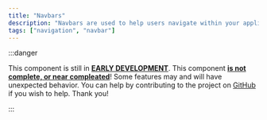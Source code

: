 ```yaml
---
title: "Navbars"
description: "Navbars are used to help users navigate within your application."
tags: ["navigation", "navbar"]
---
```


<head>
    <link rel="stylesheet" href="/HypeTML/0.9.0.css"/>
</head>

:::danger

This component is still in <u>**EARLY DEVELOPMENT**</u>. This component <u>**is not complete, or near compleated**</u>! Some features may and will have unexpected behavior. You can help by contributing to the project on [GitHub](https://github.com/dothtmlqc/hypetml/) if you wish to help. Thank you!

:::